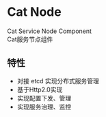 # Cat Node

Cat Service Node Component <br>
Cat服务节点组件

## 特性

* 对接 etcd 实现分布式服务管理
* 基于Http2.0实现
* 实现配置下发、管理
* 实现服务治理、监控
